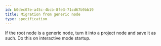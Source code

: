 ```yaml
---
id: b0dec07e-a45c-4bcb-8fe3-71cd67b9bb19
title: Migration from generic node
type: specification
---
```


If the root node is a generic node, turn it into a project node and save it as such. Do this on interactive mode startup.
